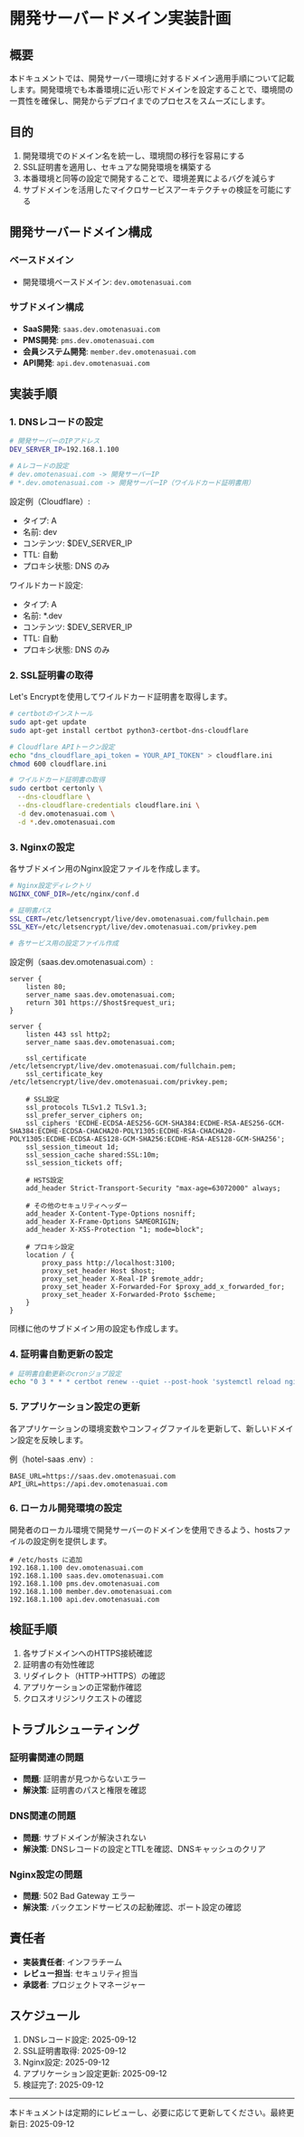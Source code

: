 # 開発サーバードメイン実装計画

## 概要

本ドキュメントでは、開発サーバー環境に対するドメイン適用手順について記載します。開発環境でも本番環境に近い形でドメインを設定することで、環境間の一貫性を確保し、開発からデプロイまでのプロセスをスムーズにします。

## 目的

1. 開発環境でのドメイン名を統一し、環境間の移行を容易にする
2. SSL証明書を適用し、セキュアな開発環境を構築する
3. 本番環境と同等の設定で開発することで、環境差異によるバグを減らす
4. サブドメインを活用したマイクロサービスアーキテクチャの検証を可能にする

## 開発サーバードメイン構成

### ベースドメイン

- 開発環境ベースドメイン: `dev.omotenasuai.com`

### サブドメイン構成

- **SaaS開発**: `saas.dev.omotenasuai.com`
- **PMS開発**: `pms.dev.omotenasuai.com`
- **会員システム開発**: `member.dev.omotenasuai.com`
- **API開発**: `api.dev.omotenasuai.com`

## 実装手順

### 1. DNSレコードの設定

```bash
# 開発サーバーのIPアドレス
DEV_SERVER_IP=192.168.1.100

# Aレコードの設定
# dev.omotenasuai.com -> 開発サーバーIP
# *.dev.omotenasuai.com -> 開発サーバーIP（ワイルドカード証明書用）
```

設定例（Cloudflare）:
- タイプ: A
- 名前: dev
- コンテンツ: $DEV_SERVER_IP
- TTL: 自動
- プロキシ状態: DNS のみ

ワイルドカード設定:
- タイプ: A
- 名前: *.dev
- コンテンツ: $DEV_SERVER_IP
- TTL: 自動
- プロキシ状態: DNS のみ

### 2. SSL証明書の取得

Let's Encryptを使用してワイルドカード証明書を取得します。

```bash
# certbotのインストール
sudo apt-get update
sudo apt-get install certbot python3-certbot-dns-cloudflare

# Cloudflare APIトークン設定
echo "dns_cloudflare_api_token = YOUR_API_TOKEN" > cloudflare.ini
chmod 600 cloudflare.ini

# ワイルドカード証明書の取得
sudo certbot certonly \
  --dns-cloudflare \
  --dns-cloudflare-credentials cloudflare.ini \
  -d dev.omotenasuai.com \
  -d *.dev.omotenasuai.com
```

### 3. Nginxの設定

各サブドメイン用のNginx設定ファイルを作成します。

```bash
# Nginx設定ディレクトリ
NGINX_CONF_DIR=/etc/nginx/conf.d

# 証明書パス
SSL_CERT=/etc/letsencrypt/live/dev.omotenasuai.com/fullchain.pem
SSL_KEY=/etc/letsencrypt/live/dev.omotenasuai.com/privkey.pem

# 各サービス用の設定ファイル作成
```

設定例（saas.dev.omotenasuai.com）:

```nginx
server {
    listen 80;
    server_name saas.dev.omotenasuai.com;
    return 301 https://$host$request_uri;
}

server {
    listen 443 ssl http2;
    server_name saas.dev.omotenasuai.com;

    ssl_certificate     /etc/letsencrypt/live/dev.omotenasuai.com/fullchain.pem;
    ssl_certificate_key /etc/letsencrypt/live/dev.omotenasuai.com/privkey.pem;
    
    # SSL設定
    ssl_protocols TLSv1.2 TLSv1.3;
    ssl_prefer_server_ciphers on;
    ssl_ciphers 'ECDHE-ECDSA-AES256-GCM-SHA384:ECDHE-RSA-AES256-GCM-SHA384:ECDHE-ECDSA-CHACHA20-POLY1305:ECDHE-RSA-CHACHA20-POLY1305:ECDHE-ECDSA-AES128-GCM-SHA256:ECDHE-RSA-AES128-GCM-SHA256';
    ssl_session_timeout 1d;
    ssl_session_cache shared:SSL:10m;
    ssl_session_tickets off;

    # HSTS設定
    add_header Strict-Transport-Security "max-age=63072000" always;
    
    # その他のセキュリティヘッダー
    add_header X-Content-Type-Options nosniff;
    add_header X-Frame-Options SAMEORIGIN;
    add_header X-XSS-Protection "1; mode=block";
    
    # プロキシ設定
    location / {
        proxy_pass http://localhost:3100;
        proxy_set_header Host $host;
        proxy_set_header X-Real-IP $remote_addr;
        proxy_set_header X-Forwarded-For $proxy_add_x_forwarded_for;
        proxy_set_header X-Forwarded-Proto $scheme;
    }
}
```

同様に他のサブドメイン用の設定も作成します。

### 4. 証明書自動更新の設定

```bash
# 証明書自動更新のcronジョブ設定
echo "0 3 * * * certbot renew --quiet --post-hook 'systemctl reload nginx'" | sudo tee -a /etc/crontab
```

### 5. アプリケーション設定の更新

各アプリケーションの環境変数やコンフィグファイルを更新して、新しいドメイン設定を反映します。

例（hotel-saas .env）:
```
BASE_URL=https://saas.dev.omotenasuai.com
API_URL=https://api.dev.omotenasuai.com
```

### 6. ローカル開発環境の設定

開発者のローカル環境で開発サーバーのドメインを使用できるよう、hostsファイルの設定例を提供します。

```
# /etc/hosts に追加
192.168.1.100 dev.omotenasuai.com
192.168.1.100 saas.dev.omotenasuai.com
192.168.1.100 pms.dev.omotenasuai.com
192.168.1.100 member.dev.omotenasuai.com
192.168.1.100 api.dev.omotenasuai.com
```

## 検証手順

1. 各サブドメインへのHTTPS接続確認
2. 証明書の有効性確認
3. リダイレクト（HTTP→HTTPS）の確認
4. アプリケーションの正常動作確認
5. クロスオリジンリクエストの確認

## トラブルシューティング

### 証明書関連の問題

- **問題**: 証明書が見つからないエラー
- **解決策**: 証明書のパスと権限を確認

### DNS関連の問題

- **問題**: サブドメインが解決されない
- **解決策**: DNSレコードの設定とTTLを確認、DNSキャッシュのクリア

### Nginx設定の問題

- **問題**: 502 Bad Gateway エラー
- **解決策**: バックエンドサービスの起動確認、ポート設定の確認

## 責任者

- **実装責任者**: インフラチーム
- **レビュー担当**: セキュリティ担当
- **承認者**: プロジェクトマネージャー

## スケジュール

1. DNSレコード設定: 2025-09-12
2. SSL証明書取得: 2025-09-12
3. Nginx設定: 2025-09-12
4. アプリケーション設定更新: 2025-09-12
5. 検証完了: 2025-09-12

---

本ドキュメントは定期的にレビューし、必要に応じて更新してください。最終更新日: 2025-09-12